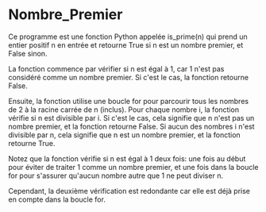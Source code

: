 # Nombre_Premier 


Ce programme est une fonction Python appelée is_prime(n) qui prend un entier positif n en entrée et retourne True si n est un nombre premier, et False sinon.

La fonction commence par vérifier si n est égal à 1, car 1 n'est pas considéré comme un nombre premier. Si c'est le cas, la fonction retourne False.

Ensuite, la fonction utilise une boucle for pour parcourir tous les nombres de 2 à la racine carrée de n (inclus). Pour chaque nombre i, la fonction vérifie si n est divisible par i. Si c'est le cas, cela signifie que n n'est pas un nombre premier, et la fonction retourne False. Si aucun des nombres i n'est divisible par n, cela signifie que n est un nombre premier, et la fonction retourne True.

Notez que la fonction vérifie si n est égal à 1 deux fois: une fois au début pour éviter de traiter 1 comme un nombre premier, et une fois dans la boucle for pour s'assurer qu'aucun nombre autre que 1 ne peut diviser n. 

Cependant, la deuxième vérification est redondante car elle est déjà prise en compte dans la boucle for.
